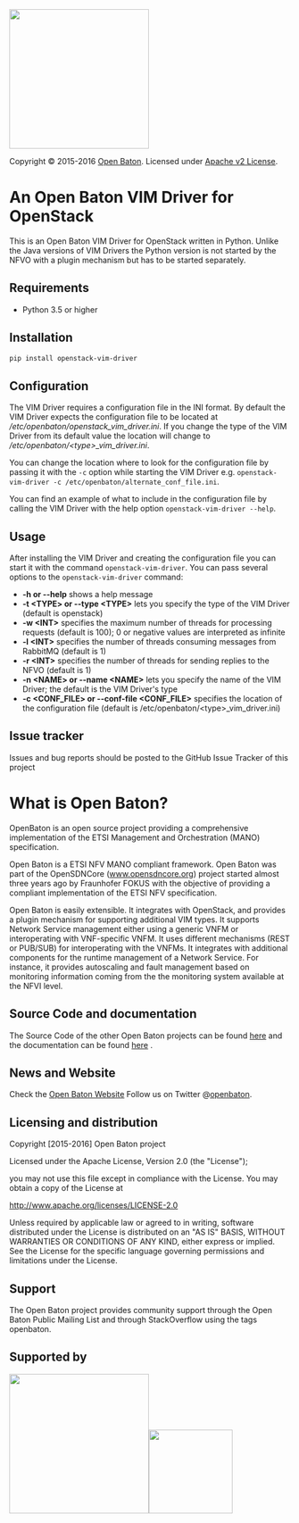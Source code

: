    <img src="https://raw.githubusercontent.com/openbaton/openbaton.github.io/master/images/openBaton.png" width="250"/>

  Copyright © 2015-2016 [Open Baton](http://openbaton.org).
  Licensed under [Apache v2 License](http://www.apache.org/licenses/LICENSE-2.0).

# An Open Baton VIM Driver for OpenStack

This is an Open Baton VIM Driver for OpenStack written in Python.
Unlike the Java versions of VIM Drivers the Python version is not started by the NFVO with a plugin mechanism but has to be started separately.

## Requirements

* Python 3.5 or higher

## Installation
 ```bash
 pip install openstack-vim-driver
 ```

## Configuration
The VIM Driver requires a configuration file in the INI format.
By default the VIM Driver expects the configuration file to be located at _/etc/openbaton/openstack_vim_driver.ini_.
If you change the type of the VIM Driver from its default value the location will change to */etc/openbaton/\<type\>_vim_driver.ini*.

You can change the location where to look for the configuration file by passing it with the ```-c``` option while starting the VIM Driver e.g. ```openstack-vim-driver -c /etc/openbaton/alternate_conf_file.ini```.

You can find an example of what to include in the configuration file by calling the VIM Driver with the help option ```openstack-vim-driver --help```.
## Usage

After installing the VIM Driver and creating the configuration file you can start it with the command ```openstack-vim-driver```.
You can pass several options to the ```openstack-vim-driver``` command:

* **-h or --help** shows a help message
* **-t \<TYPE\> or --type \<TYPE\>** lets you specify the type of the VIM Driver (default is openstack)
* **-w \<INT\>** specifies the maximum number of threads for processing requests (default is 100); 0 or negative values are interpreted as infinite
* **-l \<INT\>** specifies the number of threads consuming messages from RabbitMQ (default is 1)
* **-r \<INT\>** specifies the number of threads for sending replies to the NFVO (default is 1)
* **-n \<NAME\> or --name \<NAME\>** lets you specify the name of the VIM Driver; the default is the VIM Driver's type
* **-c \<CONF_FILE\> or --conf-file \<CONF_FILE\>** specifies the location of the configuration file (default is /etc/openbaton/\<type\>_vim_driver.ini)


## Issue tracker

Issues and bug reports should be posted to the GitHub Issue Tracker of this project

# What is Open Baton?

OpenBaton is an open source project providing a comprehensive implementation of the ETSI Management and Orchestration (MANO) specification.

Open Baton is a ETSI NFV MANO compliant framework. Open Baton was part of the OpenSDNCore (www.opensdncore.org) project started almost three years ago by Fraunhofer FOKUS with the objective of providing a compliant implementation of the ETSI NFV specification.

Open Baton is easily extensible. It integrates with OpenStack, and provides a plugin mechanism for supporting additional VIM types. It supports Network Service management either using a generic VNFM or interoperating with VNF-specific VNFM. It uses different mechanisms (REST or PUB/SUB) for interoperating with the VNFMs. It integrates with additional components for the runtime management of a Network Service. For instance, it provides autoscaling and fault management based on monitoring information coming from the the monitoring system available at the NFVI level.

## Source Code and documentation

The Source Code of the other Open Baton projects can be found [here][openbaton-github] and the documentation can be found [here][openbaton-doc] .

## News and Website

Check the [Open Baton Website][openbaton]
Follow us on Twitter @[openbaton][openbaton-twitter].

## Licensing and distribution
Copyright [2015-2016] Open Baton project

Licensed under the Apache License, Version 2.0 (the "License");

you may not use this file except in compliance with the License.
You may obtain a copy of the License at

  http://www.apache.org/licenses/LICENSE-2.0

Unless required by applicable law or agreed to in writing, software
distributed under the License is distributed on an "AS IS" BASIS,
WITHOUT WARRANTIES OR CONDITIONS OF ANY KIND, either express or implied.
See the License for the specific language governing permissions and
limitations under the License.

## Support
The Open Baton project provides community support through the Open Baton Public Mailing List and through StackOverflow using the tags openbaton.

## Supported by
  <img src="https://raw.githubusercontent.com/openbaton/openbaton.github.io/master/images/fokus.png" width="250"/><img src="https://raw.githubusercontent.com/openbaton/openbaton.github.io/master/images/tu.png" width="150"/>

[fokus-logo]: https://raw.githubusercontent.com/openbaton/openbaton.github.io/master/images/fokus.png
[openbaton]: http://openbaton.org
[openbaton-doc]: http://openbaton.org/documentation
[openbaton-github]: http://github.org/openbaton
[openbaton-logo]: https://raw.githubusercontent.com/openbaton/openbaton.github.io/master/images/openBaton.png
[openbaton-mail]: mailto:users@openbaton.org
[openbaton-twitter]: https://twitter.com/openbaton
[tub-logo]: https://raw.githubusercontent.com/openbaton/openbaton.github.io/master/images/tu.png
[openstack-python-vim-driver]: https://github.com/openbaton/openstack-python-vim-driver